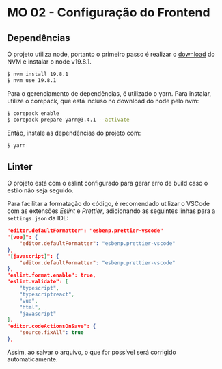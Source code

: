 # MO 02 - Configuração do Frontend

## Dependências

O projeto utiliza node, portanto o primeiro passo é realizar o [download](https://github.com/coreybutler/nvm-windows) do NVM e instalar o node v19.8.1.

```bash
$ nvm install 19.8.1
$ nvm use 19.8.1
```

Para o gerenciamento de dependências, é utilizado o yarn. Para instalar, utilize o corepack, que está incluso no download do node pelo nvm:

```bash
$ corepack enable
$ corepack prepare yarn@3.4.1 --activate
```

Então, instale as dependências do projeto com:
```bash
$ yarn
```

## Linter

O projeto está com o eslint configurado para gerar erro de build caso o estilo não seja seguido.

Para facilitar a formatação do código, é recomendado utilizar o VSCode com as extensões *Eslint* e *Prettier*, adicionando as seguintes linhas para a `settings.json` da IDE:

```json
"editor.defaultFormatter": "esbenp.prettier-vscode"
"[vue]": {
    "editor.defaultFormatter": "esbenp.prettier-vscode"
},
"[javascript]": {
    "editor.defaultFormatter": "esbenp.prettier-vscode"
},
"eslint.format.enable": true,
"eslint.validate": [
    "typescript",
    "typescriptreact",
    "vue",
    "html",
    "javascript"
],
"editor.codeActionsOnSave": {
    "source.fixAll": true
},
```

Assim, ao salvar o arquivo, o que for possível será corrigido automaticamente.
